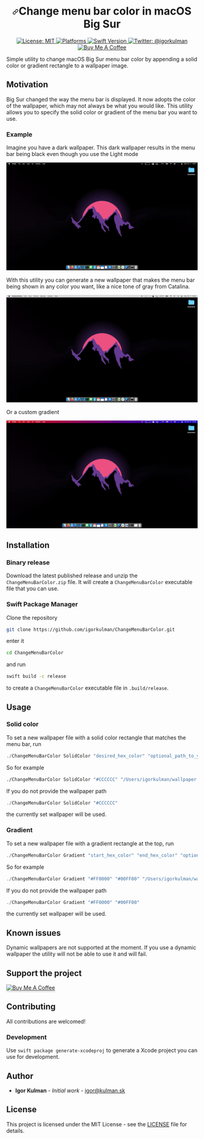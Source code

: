 <h1 align="center"><a id="user-content-change-menu-bar-color-in-macos-big-sur" class="anchor" aria-hidden="true" href="#localization-editor"><svg class="octicon octicon-link" viewBox="0 0 16 16" version="1.1" width="16" height="16" aria-hidden="true"><path fill-rule="evenodd" d="M7.775 3.275a.75.75 0 001.06 1.06l1.25-1.25a2 2 0 112.83 2.83l-2.5 2.5a2 2 0 01-2.83 0 .75.75 0 00-1.06 1.06 3.5 3.5 0 004.95 0l2.5-2.5a3.5 3.5 0 00-4.95-4.95l-1.25 1.25zm-4.69 9.64a2 2 0 010-2.83l2.5-2.5a2 2 0 012.83 0 .75.75 0 001.06-1.06 3.5 3.5 0 00-4.95 0l-2.5 2.5a3.5 3.5 0 004.95 4.95l1.25-1.25a.75.75 0 00-1.06-1.06l-1.25 1.25a2 2 0 01-2.83 0z"></path></svg></a>Change menu bar color in macOS Big Sur</h1>

<p align="center">
   <a href="https://opensource.org/licenses/MIT">
        <img src="https://camo.githubusercontent.com/78f47a09877ba9d28da1887a93e5c3bc2efb309c1e910eb21135becd2998238a/68747470733a2f2f696d672e736869656c64732e696f2f62616467652f4c6963656e73652d4d49542d79656c6c6f772e737667" alt="License: MIT" />
    </a>
   <a href="https://camo.githubusercontent.com/e948575bb276fa2ffac99e1491d13e1ad8e28d7cc5e17153d3ea5bfa8b9784a6/68747470733a2f2f696d672e736869656c64732e696f2f62616467652f706c6174666f726d2d6d61634f532d6c69676874677265792e737667">
        <img src="https://camo.githubusercontent.com/e948575bb276fa2ffac99e1491d13e1ad8e28d7cc5e17153d3ea5bfa8b9784a6/68747470733a2f2f696d672e736869656c64732e696f2f62616467652f706c6174666f726d2d6d61634f532d6c69676874677265792e737667" alt="Platforms" />
    </a>
    <a href="https://developer.apple.com/swift">
        <img src="https://img.shields.io/badge/Swift-5.2-F16D39.svg?style=flat" alt="Swift Version" />
    </a>
    <a href="https://twitter.com/igorkulman">
        <img src="https://img.shields.io/badge/twitter-@igorkulman-blue.svg" alt="Twitter: @igorkulman" />
    </a>
  <a href="https://www.buymeacoffee.com/igorkulman" target="_blank"><img height="21" src="https://www.buymeacoffee.com/assets/img/custom_images/orange_img.png" alt="Buy Me A Coffee"></a>
</p>

Simple utility to change macOS Big Sur menu bar color by appending a solid color or gradient rectangle to a wallpaper image.

## Motivation

Big Sur changed the way the menu bar is displayed. It now adopts the color of the wallpaper, which may not always be what you would like. This utility allows you to specify the solid color or gradient of the menu bar you want to use.

### Example

Imagine you have a dark wallpaper. This dark wallpaper results in the menu bar being black even though you use the Light mode

![Default menu bar color in macOS Big Sur](Screenshots/Dark.png)

With this utility you can generate a new wallpaper that makes the menu bar being shown in any color you want, like a nice tone of gray from Catalina.

![Custom color menu bar in macOS Big Sur](Screenshots/Adjusted.png)

Or a custom gradient

![Gradient menu bar in macOS Big Sur](Screenshots/Gradient.png)

## Installation

### Binary release

Download the latest published release and unzip the `ChangeMenuBarColor.zip` file. It will create a `ChangeMenuBarColor` executable file that you can use.

### Swift Package Manager

Clone the repository

```bash
git clone https://github.com/igorkulman/ChangeMenuBarColor.git
```
enter it

```bash
cd ChangeMenuBarColor
```

and run

```bash
swift build -c release
```

to create a `ChangeMenuBarColor` executable file in `.build/release`.

## Usage

### Solid color

To set a new wallpaper file with a solid color rectangle that matches the menu bar, run

```swift
./ChangeMenuBarColor SolidColor "desired_hex_color" "optional_path_to_your_wallpaper" 
```

So for example

```bash
./ChangeMenuBarColor SolidColor "#CCCCCC" "/Users/igorkulman/wallpaper.jpg"
```

If you do not provide the wallpaper path

```swift
./ChangeMenuBarColor SolidColor "#CCCCCC"
```

the currently set wallpaper will be used.

### Gradient

To set a new wallpaper file with a gradient rectangle at the top, run

```swift
./ChangeMenuBarColor Gradient "start_hex_color" "end_hex_color" "optional_path_to_your_wallpaper"
```

So for example

```swift
./ChangeMenuBarColor Gradient "#FF0000" "#00FF00" "/Users/igorkulman/wallpaper.jpg"
```

If you do not provide the wallpaper path

```swift
./ChangeMenuBarColor Gradient "#FF0000" "#00FF00"
```

the currently set wallpaper will be used.

## Known issues

Dynamic wallpapers are not supported at the moment. If you use a dynamic wallpaper the utility will not be able to use it and will fail.

## Support the project

<a href="https://www.buymeacoffee.com/igorkulman" target="_blank"><img src="https://www.buymeacoffee.com/assets/img/custom_images/orange_img.png" alt="Buy Me A Coffee" style="height: 41px !important;width: 174px !important;box-shadow: 0px 3px 2px 0px rgba(190, 190, 190, 0.5) !important;-webkit-box-shadow: 0px 3px 2px 0px rgba(190, 190, 190, 0.5) !important;" ></a>

## Contributing

All contributions are welcomed!

### Development

Use `swift package generate-xcodeproj` to generate a Xcode project you can use for development.

## Author

- **Igor Kulman** - *Initial work* - igor@kulman.sk

## License

This project is licensed under the MIT License - see the [LICENSE](LICENSE) file for details.
